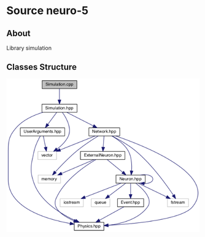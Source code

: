 # Source neuro-5

## About 

Library simulation

## Classes Structure

![alt text](../doc/diagram_classes.png "Diagram of classes interaction")
